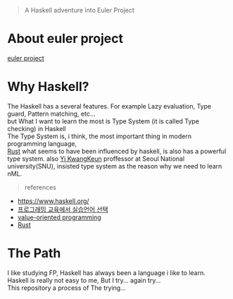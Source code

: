 > A Haskell adventure into Euler Project

# About euler project

[euler project](https://projecteuler.net/about)

# Why Haskell?
  The Haskell has a several features. 
  For example Lazy evaluation, Type guard, Pattern matching, etc...   
  but What I want to learn the most is Type System (it is called Type checking) in Haskell  
  The Type System is, i think, the most important thing in modern programming language,   
  [Rust](https://www.rust-lang.org/) what seems to have been influenced by haskell, is also has a powerful type system. also [Yi KwangKeun](http://ropas.snu.ac.kr/~kwang/) proffessor at Seoul National university(SNU), insisted type system as the reason why we need to learn nML.

  > references  
  - https://www.haskell.org/
  - [프로그래밍 교육에서 실습언어 선택](http://ropas.snu.ac.kr/~kwang/paper/position/edu.pdf)
  - [value-oriented programming](http://ropas.snu.ac.kr/~kwang/paper/maso/1.pdf)
  - [Rust](https://en.wikipedia.org/wiki/Rust_(programming_language))

# The Path
 I like studying FP, Haskell has always been a language i like to learn.  
 Haskell is really not easy to me, But I try... again try...  
 This repository a process of The trying...
